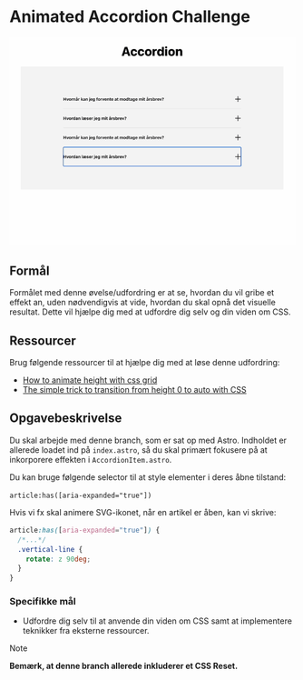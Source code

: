 # **Animated Accordion Challenge**

![Animated Accordion](readmeassets/accordion.gif)

## Formål

Formålet med denne øvelse/udfordring er at se, hvordan du vil gribe et effekt an, uden nødvendigvis at vide, hvordan du skal opnå det visuelle resultat. Dette vil hjælpe dig med at udfordre dig selv og din viden om CSS.

## Ressourcer

Brug følgende ressourcer til at hjælpe dig med at løse denne udfordring:

- [How to animate height with css grid](https://www.stefanjudis.com/snippets/how-to-animate-height-with-css-grid/)
- [The simple trick to transition from height 0 to auto with CSS](https://www.youtube.com/watch?v=B_n4YONte5A)

## Opgavebeskrivelse

Du skal arbejde med denne branch, som er sat op med Astro. Indholdet er allerede loadet ind på `index.astro`, så du skal primært fokusere på at inkorporere effekten i `AccordionItem.astro`.

Du kan bruge følgende selector til at style elementer i deres åbne tilstand:

`article:has([aria-expanded="true"])`

Hvis vi fx skal animere SVG-ikonet, når en artikel er åben, kan vi skrive:

```css
article:has([aria-expanded="true"]) {
  /*...*/
  .vertical-line {
    rotate: z 90deg;
  }
}
```

### Specifikke mål

- Udfordre dig selv til at anvende din viden om CSS samt at implementere teknikker fra eksterne ressourcer.

> [!NOTE]  
> **Bemærk, at denne branch allerede inkluderer et CSS Reset.**

